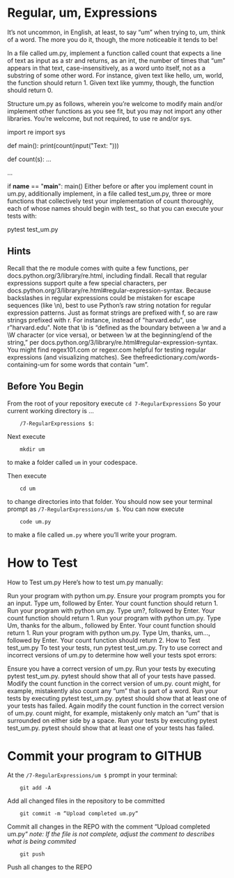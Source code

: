 # Regular, um, Expressions
It’s not uncommon, in English, at least, to say “um” when trying to, um, think of a word. The more you do it, though, the more noticeable it tends to be!

In a file called um.py, implement a function called count that expects a line of text as input as a str and returns, as an int, the number of times that “um” appears in that text, case-insensitively, as a word unto itself, not as a substring of some other word. For instance, given text like hello, um, world, the function should return 1. Given text like yummy, though, the function should return 0.

Structure um.py as follows, wherein you’re welcome to modify main and/or implement other functions as you see fit, but you may not import any other libraries. You’re welcome, but not required, to use re and/or sys.

import re
import sys


def main():
    print(count(input("Text: ")))


def count(s):
    ...


...


if __name__ == "__main__":
    main()
Either before or after you implement count in um.py, additionally implement, in a file called test_um.py, three or more functions that collectively test your implementation of count thoroughly, each of whose names should begin with test_ so that you can execute your tests with:

pytest test_um.py


## Hints

Recall that the re module comes with quite a few functions, per docs.python.org/3/library/re.html, including findall.
Recall that regular expressions support quite a few special characters, per docs.python.org/3/library/re.html#regular-expression-syntax.
Because backslashes in regular expressions could be mistaken for escape sequences (like \n), best to use Python’s raw string notation for regular expression patterns. Just as format strings are prefixed with f, so are raw strings prefixed with r. For instance, instead of "harvard\.edu", use r"harvard\.edu".
Note that \b is “defined as the boundary between a \w and a \W character (or vice versa), or between \w at the beginning/end of the string,” per docs.python.org/3/library/re.html#regular-expression-syntax.
You might find regex101.com or regexr.com helpful for testing regular expressions (and visualizing matches).
See thefreedictionary.com/words-containing-um for some words that contain “um”.


## Before You Begin
From the root of your repository execute `cd 7-RegularExpressions` So your current working directory is ...		

		/7-RegularExpressions $:
Next execute

		mkdir um
to make a folder called `um` in your codespace.

Then execute

		cd um
to change directories into that folder. You should now see your terminal prompt as `/7-RegularExpressions/um $`. You can now execute

		code um.py
to make a file called `um.py` where you’ll write your program.

# How to Test
How to Test um.py
Here’s how to test um.py manually:

Run your program with python um.py. Ensure your program prompts you for an input. Type um, followed by Enter. Your count function should return 1.
Run your program with python um.py. Type um?, followed by Enter. Your count function should return 1.
Run your program with python um.py. Type Um, thanks for the album., followed by Enter. Your count function should return 1.
Run your program with python um.py. Type Um, thanks, um..., followed by Enter. Your count function should return 2.
How to Test test_um.py
To test your tests, run pytest test_um.py. Try to use correct and incorrect versions of um.py to determine how well your tests spot errors:

Ensure you have a correct version of um.py. Run your tests by executing pytest test_um.py. pytest should show that all of your tests have passed.
Modify the count function in the correct version of um.py. count might, for example, mistakently also count any “um” that is part of a word. Run your tests by executing pytest test_um.py. pytest should show that at least one of your tests has failed.
Again modify the count function in the correct version of um.py. count might, for example, mistakenly only match an “um” that is surrounded on either side by a space. Run your tests by executing pytest test_um.py. pytest should show that at least one of your tests has failed.

# Commit your program to GITHUB
At the `/7-RegularExpressions/um $` prompt in your terminal:

		git add -A 
Add all changed files in the repository to be committed

		git commit -m “Upload completed um.py“
Commit all changes in the REPO with the comment “Upload completed um.py“
*note: If the file is not complete, adjust the comment to describes what is being commited*

		git push 
Push all changes to the REPO
